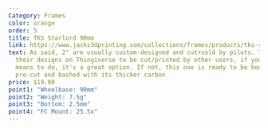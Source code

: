 ```yaml
---
Category: Frames
color: orange
order: 5
title: TKS Starlord 90mm
link: https://www.jacks3dprinting.com/collections/frames/products/tks-starlord-90mm-2-5mm-carbon
text: As said, 2" are usually custom-designed and cut+sold by pilots. TKS posts
  their designs on Thingiverse to be cut/printed by other users, if you have the
  means to do, it's a great option. If not, this one is ready to be bought
  pre-cut and bashed with its thicker carbon
price: $19.00
point1: "Wheelbase: 90mm"
point2: "Weight: 7.5g"
point3: "Bottom: 2.5mm"
point4: "FC Mount: 25.5x"
---
```

